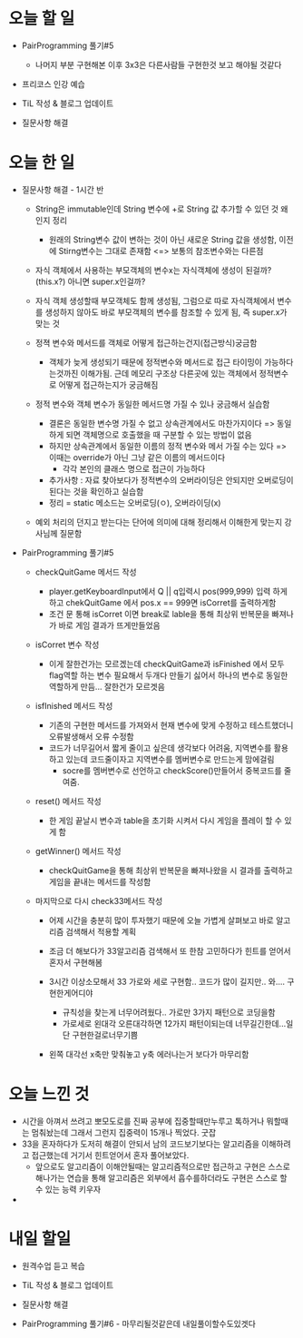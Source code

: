 # 오늘 할 일

- PairProgramming 풀기#5
  
  - 나머지 부분 구현해본 이후 3x3은 다른사람들 구현한것 보고 해야될 것같다
- 프리코스 인강 예습
- TiL 작성 & 블로그 업데이트
- 질문사항 해결

# 오늘 한 일

- 질문사항 해결 - 1시간 반

  - String은 immutable인데 String 변수에 +로 String 값 추가할 수 있던 것 왜인지 정리

    - 원래의 String변수 값이 변하는 것이 아닌 새로운 String 값을 생성함, 이전에 Stirng변수는 그대로 존재함 <=> 보통의 참조변수와는 다른점

      

  -  자식 객체에서 사용하는 부모객체의 변수x는 자식객체에 생성이 된걸까?(this.x?) 아니면 super.x인걸까?

    - 자식 객체 생성할때 부모객체도 함께 생성됨, 그럼으로 따로 자식객체에서 변수를 생성하지 않아도 바로 부모객체의 변수를 참조할 수 있게 됨, 즉 super.x가 맞는 것

      

  - 정젹 변수와 메서드를 객체로 어떻게 접근하는건지(접근방식)궁금함
  
    - 객체가 늦게 생성되기 때문에 정적변수와 메서드로 접근 타이밍이 가능하다는것까진 이해가됨. 근데 메모리 구조상 다른곳에 있는 객체에서 정적변수로 어떻게 접근하는지가 궁금해짐
    
      
    
  - 정적 변수와 객체 변수가 동일한 메서드명 가질 수 있나 궁금해서 실습함
  
    - 결론은 동일한 변수명 가질 수 없고 상속관계에서도 마찬가지이다 => 동일하게 되면 객체명으로 호출했을 때 구분할 수 있는 방법이 없음
    - 하지만 상속관계에서 동일한 이름의 정적 변수와 메서 가질 수는 있다 => 이때는 override가 아닌 그냥 같은 이름의 메서드이다
      - 각각 본인의 클래스 명으로 접근이 가능하다
    - 추가사항 : 자료 찾아보다가 정적변수의 오버라이딩은 안되지만 오버로딩이 된다는 것을 확인하고 실습함
    - 정리 = static 메소드는 오버로딩(ㅇ), 오버라이딩(x)
  
  - 예외 처리의 던지고 받는다는 단어에 의미에 대해 정리해서 이해한게 맞는지 강사님께 질문함
  

- PairProgramming 풀기#5

  - checkQuitGame 메서드 작성

    - player.getKeyboardInput에서 Q || q입력시 pos(999,999) 입력 하게하고 chekQuitGame 에서 pos.x == 999면 isCorret를 출력하게함
    - 조건 문 통해 isCorret 이면 break로 lable을 통해 최상위 반복문을 빠져나가 바로 게임 결과가 뜨게만들었음

  - isCorret 변수 작성

    - 이게 잘한건가는 모르겠는데  checkQuitGame과 isFinished 에서 모두 flag역할 하는 변수 필요해서 두개다 만들기 싫어서 하나의 변수로 동일한 역할하게 만듬... 잘한건가 모르겟음

  - isfInished 메서드 작성

    - 기존의 구현한 메서드를 가져와서 현재 변수에 맞게 수정하고 테스트했더니 오류발생해서 오류 수정함
    - 코드가 너무길어서 짧게 줄이고 싶은데 생각보다 어려움, 지역변수를 활용하고 있는데 코드줄이자고 지역변수를 멤버변수로 만드는게 맘에걸림
      - socre를 멤버변수로 선언하고 checkScore()만들어서 중복코드를 줄여줌.

  - reset() 메서드 작성

    -  한 게임 끝날시 변수과 table을 초기화 시켜서 다시 게임을 플레이 할 수 있게 함

  - getWinner() 메서드 작성

    - checkQuitGame을 통해 최상위 반복문을 빠져나왔을 시 결과를 출력하고 게임을 끝내는 메서드를 작성함

  - 마지막으로 다시 check33메서드 작성

    - 어제 시간을 충분히 많이 투자했기 때문에 오늘 가볍게 살펴보고 바로 알고리즘 검색해서 적용할 계획

    - 조금 더 해보다가 33알고리즘 검색해서 또 한참 고민하다가 힌트를 얻어서 혼자서 구현해봄
    - 3시간 이상소모해서 33 가로와 세로 구현함.. 코드가 많이 길지만.. 와.... 구현한게어디야
      - 규칙성을 찾는게 너무어려웠다.. 가로만 3가지 패턴으로 코딩을함
      - 가로세로 왼대각 오른대각하면 12가지 패턴이되는데 너무길긴한데...일단 구현한걸로너무기쁨

    - 왼쪽 대각선 x축만 맞춰놓고 y축 에러나는거 보다가 마무리함

# 오늘 느낀 것

- 시간을 아껴서 쓰려고 뽀모도로를 진짜 공부에 집중할때만누루고 톡하거나 뭐할때는 멈춰놨는데  그래서 그런지 집중력이 15개나 찍었다. 굿잡
- 33을 혼자하다가 도저히 해결이 안되서 남의 코드보기보다는 알고리즘을 이해하려고 접근했는데 거기서 힌트얻어서 혼자 풀어보았다.
  - 앞으로도 알고리즘이 이해안될때는 알고리즘적으로만 접근하고 구현은 스스로 해나가는 연습을 통해 알고리즘은 외부에서 흡수를하더라도 구현은 스스로 할 수 있는 능력 키우자
- 

# 내일 할일

- 원격수업 듣고 복습

- TiL 작성 & 블로그 업데이트

- 질문사항 해결

- PairProgramming 풀기#6 - 마무리될것같은데 내일풀이할수도있겟다

  
